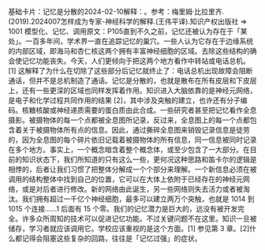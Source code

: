 

基础卡片：记忆是分散的2024-02-10解释：。参考：梅里姆·比拉里齐.(2019).2024007怎样成为专家-神经科学的解释.(王伟平译).知识产权出版社 => 1001 模型化、记忆、调用原文：P105直到不久之前，记忆还被认为存在于「某处」。一百多年间，学术界一直在追踪记忆的巢穴。一些人认为它存在于边缘系统的内部区域，即海马和杏仁核这两个拥有丰富神经细胞的区域。去除这些结构的确会使记忆功能丧失。今天，人们更倾向于把这两个地方看作中转站或电话总机。[1] 这解释了为什么在切除了这些部分后记忆就终止了：电话总机出现故障会阻断通话，但并不是总机制造了通话。记忆是分散的，也就是散布在所有皮层和下皮层上，还有一些更深的区域也同样发挥着作用。知识进入大脑依靠的是神经元网络，是电子和化学过程共同作用的结果 [2]，其中涉及突触的建立，也许还有分子编码。核糖核酸或神经递质需要的蛋白质由此合成。一些研究者甚至把记忆看作全息摄影。被摄物体的每一个点都被全息图所记录，反过来，全息图上的每一个点都包含着关于被摄物体所有点的信息。因此，通过撕碎全息图来销毁记录信息是徒劳的，因为全息图的每个碎片依旧记载着被摄物体的所有信息，同一信息被同时记录在多个地方。事实上，一个概念暗含着整个概念体，或至少包含了一大部分。在目前的知识状态下，我们所知道的只有这么一些，更何况这种思路和笛卡尔的逻辑是相悖的，后者让我们习惯了把整体分解成一个个部分来理解。一个新信息必须在被调用的结构整体中找到自己的位置，它可以在大体上依附于已经存在的神经元网络，或是对后者进行修改。新的网络由此诞生，另一些网络则失去活力或者被淘汰。我们拥有超过一千亿个神经细胞，最多可以建立两万个突触，也就是 1014 到 1015 个连接……1 后面有 15 个零。我们的记忆潜力是巨大的，远没有被开发完全。许多众所周知的技术可以促进记忆功能。不过关键问题不在这里。知识一旦被储存，学习者就应该调用它。学校应该重视的是这个方面。[1] 参见第 3 章。[2]什么都记得会阻塞这些复杂的回路，往往是「记忆过强」的症状。